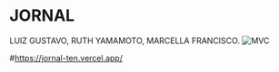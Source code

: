 # JORNAL
LUIZ GUSTAVO, RUTH YAMAMOTO, MARCELLA FRANCISCO.
![MVC](https://github.com/user-attachments/assets/5356198b-31bb-487d-92a3-4e08d7ba25ea)

#https://jornal-ten.vercel.app/
